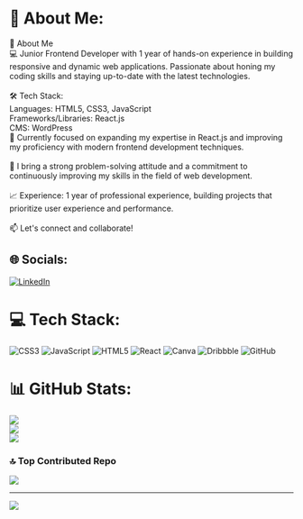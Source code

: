 # 💫 About Me:
👋 About Me<br>💻 Junior Frontend Developer with 1 year of hands-on experience in building responsive and dynamic web applications. Passionate about honing my coding skills and staying up-to-date with the latest technologies.<br><br>🛠️ Tech Stack:<br>Languages: HTML5, CSS3, JavaScript<br>Frameworks/Libraries: React.js<br>CMS: WordPress<br>🌱 Currently focused on expanding my expertise in React.js and improving my proficiency with modern frontend development techniques.<br><br>💪 I bring a strong problem-solving attitude and a commitment to continuously improving my skills in the field of web development.<br><br>📈 Experience: 1 year of professional experience, building projects that prioritize user experience and performance.<br><br>📫 Let's connect and collaborate!


## 🌐 Socials:
[![LinkedIn](https://img.shields.io/badge/LinkedIn-%230077B5.svg?logo=linkedin&logoColor=white)](https://linkedin.com/in/mechneeraj) 

# 💻 Tech Stack:
![CSS3](https://img.shields.io/badge/css3-%231572B6.svg?style=plastic&logo=css3&logoColor=white) ![JavaScript](https://img.shields.io/badge/javascript-%23323330.svg?style=plastic&logo=javascript&logoColor=%23F7DF1E) ![HTML5](https://img.shields.io/badge/html5-%23E34F26.svg?style=plastic&logo=html5&logoColor=white) ![React](https://img.shields.io/badge/react-%2320232a.svg?style=plastic&logo=react&logoColor=%2361DAFB) ![Canva](https://img.shields.io/badge/Canva-%2300C4CC.svg?style=plastic&logo=Canva&logoColor=white) ![Dribbble](https://img.shields.io/badge/Dribbble-EA4C89?style=plastic&logo=dribbble&logoColor=white) ![GitHub](https://img.shields.io/badge/github-%23121011.svg?style=plastic&logo=github&logoColor=white)
# 📊 GitHub Stats:
![](https://github-readme-stats.vercel.app/api?username=mechneeraj&theme=tokyonight&hide_border=false&include_all_commits=true&count_private=true)<br/>
![](https://github-readme-streak-stats.herokuapp.com/?user=mechneeraj&theme=tokyonight&hide_border=false)<br/>
![](https://github-readme-stats.vercel.app/api/top-langs/?username=mechneeraj&theme=tokyonight&hide_border=false&include_all_commits=true&count_private=true&layout=compact)

### 🔝 Top Contributed Repo
![](https://github-contributor-stats.vercel.app/api?username=mechneeraj&limit=5&theme=dark&combine_all_yearly_contributions=true)

---
[![](https://visitcount.itsvg.in/api?id=mechneeraj&icon=2&color=0)](https://visitcount.itsvg.in)

<!-- Proudly created with GPRM ( https://gprm.itsvg.in ) -->

